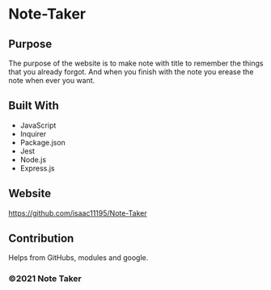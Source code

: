 # Note-Taker

## Purpose
The purpose of the website is to make note with title to remember the things
that you already forgot. And when you finish with the note you erease the note when ever you want.

## Built With
* JavaScript
* Inquirer
* Package.json
* Jest
* Node.js
* Express.js


## Website

https://github.com/isaac11195/Note-Taker

## Contribution
Helps from GitHubs, modules and google.

### ©️2021 Note Taker